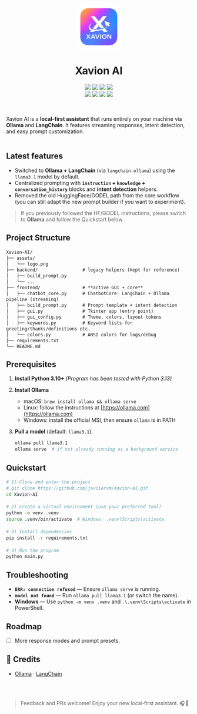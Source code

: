 <div align="center"> 
   <img width="120" height="120" alt="Xavion AI logo" src="https://github.com/javiiervm/Xavion-AI/blob/main/assets/logo-agent.png" /> 
   <h1 align="center">Xavion AI</h1> 
   <img src="https://img.shields.io/github/last-commit/javiiervm/Xavion-AI/agent" /> 
   <img src="https://img.shields.io/badge/platform-linux%20%7C%20windows%20%7C%20macos-lightgrey" /> 
   <img src="https://img.shields.io/github/issues/javiiervm/Xavion-AI?branch=agent" /> 
   <img src="https://img.shields.io/github/stars/javiiervm/Xavion-AI?branch=agent" /> 
   <br />
   <img src="https://img.shields.io/badge/python-3.10%2B-yellow" /> 
   <img src="https://img.shields.io/badge/ollama-0.5.3-blue" /> 
   <img src="https://img.shields.io/badge/langchain-0.3.27-green" /> 
   <img src="https://img.shields.io/badge/sqlalchemy-2.0.43-orange" /> 
</div>
<br /><br />

Xavion AI is a **local-first assistant** that runs entirely on your machine via **Ollama** and **LangChain**. It features streaming responses, intent detection, and easy prompt customization.
<br /><br />

## Latest features
* Switched to **Ollama + LangChain** (via `langchain-ollama`) using the `llama3.1` model by default.
* Centralized prompting with **`instruction` + `knowledge` + `conversation_history`** blocks and **intent detection** helpers.
* Removed the old HuggingFace/GODEL path from the core workflow (you can still adapt the new prompt builder if you want to experiment).

> If you previously followed the HF/GODEL instructions, please switch to **Ollama** and follow the Quickstart below.

## Project Structure
```
Xavion-AI/
├── assets/
│   └── logo.png
├── backend/                 # legacy helpers (kept for reference)
│   ├── build_prompt.py
│   └── ...
├── frontend/                # **active GUI + core**
│   ├── chatbot_core.py      # ChatbotCore: LangChain + Ollama pipeline (streaming)
│   ├── build_prompt.py      # Prompt template + intent detection
│   ├── gui.py               # Tkinter app (entry point)
│   ├── gui_config.py        # Theme, colors, layout tokens
│   ├── keywords.py          # Keyword lists for greeting/thanks/definitions etc.
│   └── colors.py            # ANSI colors for logs/debug
├── requirements.txt
└── README.md
```

## Prerequisites

1. **Install Python 3.10+**  *(Program has been tested with Python 3.13)*
2. **Install Ollama**

   * macOS: `brew install ollama && ollama serve`
   * Linux: follow the instructions at [https://ollama.com](https://ollama.com)
   * Windows: install the official MSI, then ensure `ollama` is in PATH
3. **Pull a model** (default: `llama3.1`):

   ```bash
   ollama pull llama3.1
   ollama serve  # if not already running as a background service
   ```

## Quickstart

```bash
# 1) Clone and enter the project
# git clone https://github.com/javiiervm/Xavion-AI.git
cd Xavion-AI

# 2) Create a virtual environment (use your preferred tool)
python -m venv .venv
source .venv/bin/activate  # Windows: .venv\Scripts\activate

# 3) Install dependencies
pip install -r requirements.txt

# 4) Run the program
python main.py
```

## Troubleshooting

* **`ERR: connection refused`** — Ensure `ollama serve` is running.
* **`model not found`** — Run `ollama pull llama3.1` (or switch the name).
* **Windows** — Use `python -m venv .venv` and `.\.venv\Scripts\activate` in PowerShell.

## Roadmap

* [ ] More response modes and prompt presets.

## 🙌 Credits

* [Ollama](https://ollama.com) · [LangChain](https://python.langchain.com)

<br /><br />
> Feedback and PRs welcome! Enjoy your new local‑first assistant. 🎧🤖

